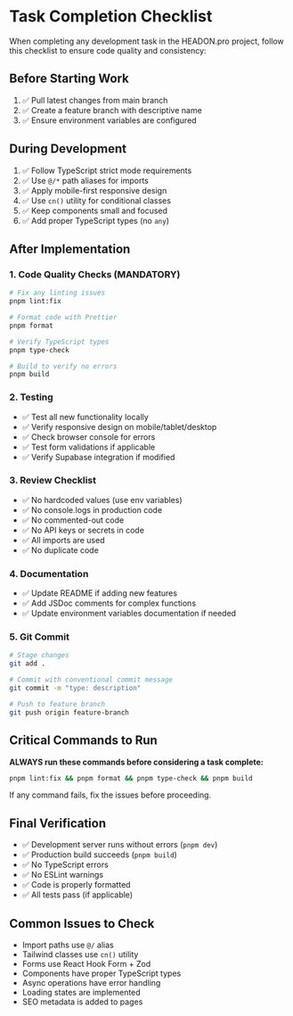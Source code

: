 # Task Completion Checklist

When completing any development task in the HEADON.pro project, follow this checklist to ensure code quality and consistency:

## Before Starting Work
1. ✅ Pull latest changes from main branch
2. ✅ Create a feature branch with descriptive name
3. ✅ Ensure environment variables are configured

## During Development
1. ✅ Follow TypeScript strict mode requirements
2. ✅ Use `@/*` path aliases for imports
3. ✅ Apply mobile-first responsive design
4. ✅ Use `cn()` utility for conditional classes
5. ✅ Keep components small and focused
6. ✅ Add proper TypeScript types (no `any`)

## After Implementation
### 1. Code Quality Checks (MANDATORY)
```bash
# Fix any linting issues
pnpm lint:fix

# Format code with Prettier
pnpm format

# Verify TypeScript types
pnpm type-check

# Build to verify no errors
pnpm build
```

### 2. Testing
- ✅ Test all new functionality locally
- ✅ Verify responsive design on mobile/tablet/desktop
- ✅ Check browser console for errors
- ✅ Test form validations if applicable
- ✅ Verify Supabase integration if modified

### 3. Review Checklist
- ✅ No hardcoded values (use env variables)
- ✅ No console.logs in production code
- ✅ No commented-out code
- ✅ No API keys or secrets in code
- ✅ All imports are used
- ✅ No duplicate code

### 4. Documentation
- ✅ Update README if adding new features
- ✅ Add JSDoc comments for complex functions
- ✅ Update environment variables documentation if needed

### 5. Git Commit
```bash
# Stage changes
git add .

# Commit with conventional commit message
git commit -m "type: description"

# Push to feature branch
git push origin feature-branch
```

## Critical Commands to Run
**ALWAYS run these commands before considering a task complete:**
```bash
pnpm lint:fix && pnpm format && pnpm type-check && pnpm build
```

If any command fails, fix the issues before proceeding.

## Final Verification
- ✅ Development server runs without errors (`pnpm dev`)
- ✅ Production build succeeds (`pnpm build`)
- ✅ No TypeScript errors
- ✅ No ESLint warnings
- ✅ Code is properly formatted
- ✅ All tests pass (if applicable)

## Common Issues to Check
- Import paths use `@/` alias
- Tailwind classes use `cn()` utility
- Forms use React Hook Form + Zod
- Components have proper TypeScript types
- Async operations have error handling
- Loading states are implemented
- SEO metadata is added to pages